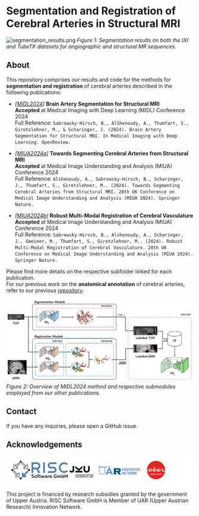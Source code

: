 # Segmentation and Registration of Cerebral Arteries in Structural MRI

![segmentation_results.png](./assets/segmentation_results.png)
_Figure 1: Segmentation results on both the IXI and TubeTK datasets for angiographic and structural MR sequences._


## About
This repository comprises our results and code for the methods for **segmentation and registration** of cerebral arteries described in the following publications:

* _[[MIDL2024](midl2024%2FREADME.md)]_ **Brain Artery Segmentation for Structural MRI**\
**Accepted** at Medical Imaging with Deep Learning (MIDL) Conference 2024\
 Full Reference: `Sabrowsky-Hirsch, B., AlShenoudy, A., Thumfart, S., Giretzlehner, M., & Scharinger, J. (2024). Brain Artery Segmentation for Structural MRI. In Medical Imaging with Deep Learning. OpenReview.`


* _[[MIUA2024a](miua2024a%2FREADME.md)]_ **Towards Segmenting Cerebral Arteries from Structural MRI**\
**Accepted** at Medical Image Understanding and Analysis (MIUA) Conference 2024\
 Full Reference: `Alshenoudy, A., Sabrowsky-Hirsch, B., Scharinger, J., Thumfart, S., Giretzlehner, M.. (2024). Towards Segmenting Cerebral Arteries from Structural MRI. 28th UK Conference on Medical Image Understanding
and Analysis (MIUA 2024). Springer Nature.`


* _[[MIUA2024b](miua2024b%2FREADME.md)]_ **Robust Multi-Modal Registration of Cerebral Vasculature**\
**Accepted** at Medical Image Understanding and Analysis (MIUA) Conference 2024\
 Full Reference: `Sabrowsky-Hirsch, B., Alshenoudy, A., Scharinger, J., Gmeiner, M., Thumfart, S., Giretzlehner, M.. (2024). Robust Multi-Modal Registration of Cerebral Vasculature. 28th UK Conference on Medical Image Understanding
and Analysis (MIUA 2024). Springer Nature.`

Please find more details on the respective subfolder linked for each publication. \
For our previous work on the **anatomical annotation** of cerebral arteries, refer to our previous [repository](https://github.com/risc-mi/cerebral-artery-annotation).


![landing_page.png](./assets/landing_page.png)
_Figure 2: Overview of MIDL2024 method and respective submodules employed from our other publications._

## Contact

If you have any inquiries, please open a GitHub issue.

## Acknowledgements

<div style="background-color:white;padding: 1em">
<img src="assets/risc.svg" height="50px"  />
<img src="assets/grants.svg" height="50px"  />
</div>

This project is financed by research subsidies granted by the government of Upper Austria. RISC Software GmbH is Member of UAR (Upper Austrian Research) Innovation Network.
